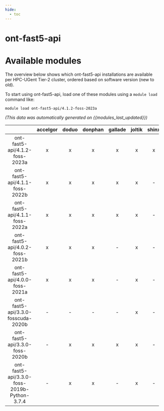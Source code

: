 ```yaml
---
hide:
  - toc
---
```


ont-fast5-api
=============

# Available modules


The overview below shows which ont-fast5-api installations are available per HPC-UGent Tier-2 cluster, ordered based on software version (new to old).

To start using ont-fast5-api, load one of these modules using a `module load` command like:

```shell
module load ont-fast5-api/4.1.2-foss-2023a
```

*(This data was automatically generated on {{modules_last_updated}})*  

| |accelgor|doduo|donphan|gallade|joltik|shinx|skitty|
| :---: | :---: | :---: | :---: | :---: | :---: | :---: | :---: |
|ont-fast5-api/4.1.2-foss-2023a|x|x|x|x|x|x|x|
|ont-fast5-api/4.1.1-foss-2022b|x|x|x|x|x|-|-|
|ont-fast5-api/4.1.1-foss-2022a|x|x|x|x|x|-|-|
|ont-fast5-api/4.0.2-foss-2021b|x|x|x|-|x|-|-|
|ont-fast5-api/4.0.0-foss-2021a|x|x|x|-|x|-|-|
|ont-fast5-api/3.3.0-fosscuda-2020b|-|-|-|-|x|-|-|
|ont-fast5-api/3.3.0-foss-2020b|-|x|x|x|x|-|-|
|ont-fast5-api/3.3.0-foss-2019b-Python-3.7.4|-|x|x|-|x|-|-|
